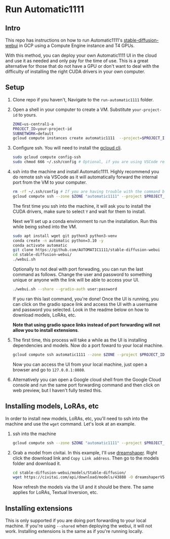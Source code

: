 # Run Automatic1111

## Intro

This repo has instructions on how to run Automatic1111's [stable-diffusion-webui](https://github.com/AUTOMATIC1111/stable-diffusion-webui) in GCP using a Compute Engine instance and T4 GPUs. 

With this method, you can deploy your own Automatic1111 UI in the cloud and use it as needed and only pay for the time of use. This is a great alternative for those that do not have a GPU or don't want to deal with the difficulty of installing the right CUDA drivers in your own computer.

## Setup

1. Clone repo if you haven't, Navigate to the `run-automatic1111` folder.
1. Open a shell in your computer to create a VM. Substitute `your-project-id` to yours.

    ```bash
    ZONE=us-central1-a
    PROJECT_ID=your-project-id
    SUBNETWORK=default
    gcloud compute instances create automatic1111  --project=$PROJECT_ID --zone=$ZONE --machine-type=n1-highmem-4 --network-interface=network-tier=PREMIUM,subnet=$SUBNETWORK --maintenance-policy=TERMINATE --scopes=https://www.googleapis.com/auth/devstorage.read_only,https://www.googleapis.com/auth/logging.write,https://www.googleapis.com/auth/monitoring.write,https://www.googleapis.com/auth/servicecontrol,https://www.googleapis.com/auth/service.management.readonly,https://www.googleapis.com/auth/trace.append --accelerator=count=1,type=nvidia-tesla-t4 --tags=http-server,https-server --create-disk=auto-delete=yes,boot=yes,device-name=instance-1,image=projects/ml-images/global/images/c0-deeplearning-common-cu113-v20230501-debian-10,mode=rw,size=500,type=projects/ldm-project/zones/$ZONE/diskTypes/pd-standard --no-shielded-secure-boot --shielded-vtpm --shielded-integrity-monitoring --reservation-affinity=any
    ```

1. Configure ssh. You will need to install the [gcloud cli](https://cloud.google.com/sdk/docs/install).

    ```bash
    sudo gcloud compute config-ssh
    sudo chmod 666 ~/.ssh/config # Optional, if you are using VSCode remote extension, this might be needed
    ```

1. ssh into the machine and install Automatic1111. Highly recommend you do remote ssh via VSCode as it will automatically forward the internal port from the VM to your computer.

    ```bash
    rm -rf ~/.ssh/config # If you are having trouble with the command below
    gcloud compute ssh --zone $ZONE "automatic1111" --project $PROJECT_ID
    ```
    The first time you ssh into the machine, it will ask you to install the CUDA drivers, make sure to select `Y` and wait for them to install.

    Next we'll set up a conda environment to run the installation. Run this while being sshed into the VM.

    ```bash
    sudo apt install wget git python3 python3-venv
    conda create -n automatic python=3.10 -y
    conda activate automatic
    git clone https://github.com/AUTOMATIC1111/stable-diffusion-webui
    cd stable-diffusion-webui/
    ./webui.sh
    ```

    Optionally to not deal with port forwading, you can run the last command as follows. Change the user and password to something unique or anyone with the link will be able to access your UI.

    ```bash
    ./webui.sh --share --gradio-auth user:password
    ```

    If you ran this last command, you're done! Once the UI is running, you can click on the gradio space link and access the UI with a username and password you selected. Look in the readme below on how to download models, LoRAs, etc.
    
    **Note that using gradio space links instead of port forwarding will not allow you to install extensions**.

1. The first time, this process will take a while as the UI is installing dependencies and models. Now do a port foward to your local machine.

    ```bash
    gcloud compute ssh automatic1111 --zone $ZONE --project $PROJECT_ID -- -L 8080:localhost:7860
    ```

    Now you can access the UI from your local machine, just open a browser and go to `127.0.0.1:8080`. 

1. Alternatively you can open a Google cloud shell from the Google Cloud console and run the same port forwarding command and then click on web preview, but I haven't fully tested this.

## Installing models, LoRAs, etc

In order to install new models, LoRAs, etc, you'll need to ssh into the machine and use the `wget` command. Let's look at an example.

1. ssh into the machine

    ```bash
    gcloud compute ssh --zone $ZONE "automatic1111" --project $PROJECT_ID
    ```

1. Grab a model from civitai. In this example, I'll use [dreamshaper](https://civitai.com/models/4384/dreamshaper). Right click the download link and `Copy Link address`. Then go to the models folder and download it.

    ```bash
    cd stable-diffusion-webui/models/Stable-diffusion/
    wget https://civitai.com/api/download/models/43888 -O dreamshaperV5.safetensors
    ```

    Now refresh the models via the UI and it should be there. The same applies for LoRAs, Textual Inversion, etc.

## Installing extensions

This is only supported if you are doing port forwarding to your local machine. If you're using `--shared` when deploying the webui, it will not work. Installing extensions is the same as if you're running locally.